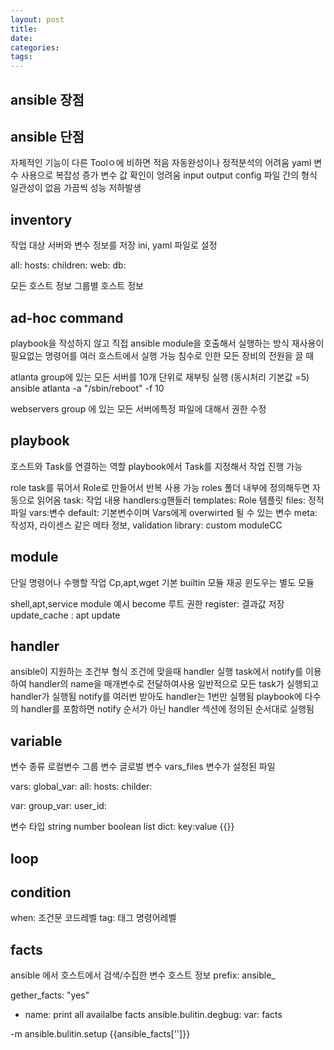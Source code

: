 ```yaml
---
layout: post
title:
date:
categories:
tags:
---
```


## ansible 장점

## ansible 단점

자체적인 기능이 다른 Toolㅇ에 비하면 적음
자동완성이나 정적분석의 어려움 yaml
변수 사용으로 복잡성 증가 변수 값 확인이 엉려움
input output config 파일 간의 형식 일관성이 없음
가끔씩 성능 저하발생

## inventory

작업 대상 서버와 변수 정보를 저장
ini, yaml 파일로 설정

all:
hosts:
children:
web:
db:

모든 호스트 정보
그룹별 호스트 정보

## ad-hoc command

playbook을 작성하지 않고 직접 ansible module을 호출해서 실행하는 방식
재사용이 필요없는 명령어를 여러 호스트에서 실행 가능
침수로 인한 모든 장비의 전원을 끌 때

atlanta group에 있는 모든 서버를 10개 단위로 재부팅 실행
(동시처리 기본값 =5)
ansible atlanta -a "/sbin/reboot" -f 10

webservers group 에 있는 모든 서버에특정 파일에 대해서 권한 수정

## playbook

호스트와 Task를 연결하는 역할
playbook에서 Task를 지정해서 작업 진행 가능

role
task를 묶어서 Role로 만들어서 반복 사용 가능
roles 폴더 내부에 정의해두면 자동으로 읽어옴
task: 작업 내용
handlers:g핸들러
templates: Role 템플릿
files: 정적파일
vars:변수
default: 기본변수이며 Vars에게 overwirted 될 수 있는 변수
meta: 작성자, 라이센스 같은 메타 정보, validation
library: custom moduleCC

## module

단일 명령어나 수행할 작업
Cp,apt,wget
기본 builtin 모듈 재공
윈도우는 별도 모듈

shell,apt,service module 예시
become 루트 권한
register: 결과값 저장
update_cache : apt update

## handler

ansible이 지원하는 조건부 형식
조건에 맞을때 handler 실행
task에서 notify를 이용하여 handler의 name을 매개변수로 전달하여사용
일반적으로 모든 task가 실행되고 handler가 실행됨
notify를 여러번 받아도 handler는 1번만 실행됨
playbook에 다수의 handler를 포함하면
notify 순서가 아닌 handler 섹션에 정의된 순서대로 실행됨

## variable

변수 종류
로컬변수
그룹 변수
글로벌 변수
vars_files
변수가 설정된 파일

vars:
global_var:
all:
hosts:
childer:

var:
group_var:
user_id:

변수 타입
string
number
boolean
list
dict: key:value
{{}}

## loop

## condition

when: 조건문 코드레벨
tag: 태그 명령어레벨

## facts

ansible 에서 호스트에서 검색/수집한 변수
호스트 정보
prefix: ansible\_

gether_facts: "yes"

- name: print all availalbe facts
  ansible.bulitin.degbug:
  var: facts

-m ansible.bulitin.setup
{{ansible_facts['']}}
